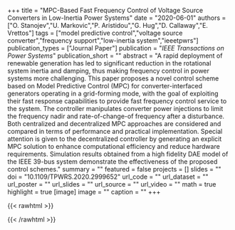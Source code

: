 +++
title = "MPC-Based Fast Frequency Control of Voltage Source Converters in Low-Inertia Power Systems"
date = "2020-06-01"
authors = ["O. Stanojev","U. Markovic","P. Aristidou","G. Hug","D. Callaway","E. Vrettos"]
tags = ["model predictive control","voltage source converter","frequency support","low-inertia system","ieeetpwrs"]
publication_types = ["Journal Paper"]
publication = "_IEEE Transactions on Power Systems_"
publication_short = ""
abstract = "A rapid deployment of renewable generation has led to significant reduction in the rotational system inertia and damping, thus making frequency control in power systems more challenging. This paper proposes a novel control scheme based on Model Predictive Control (MPC) for converter-interfaced generators operating in a grid-forming mode, with the goal of exploiting their fast response capabilities to provide fast frequency control service to the system. The controller manipulates converter power injections to limit the frequency nadir and rate-of-change-of frequency after a disturbance. Both centralized and decentralized MPC approaches are considered and compared in terms of performance and practical implementation. Special attention is given to the decentralized controller by generating an explicit MPC solution to enhance computational efficiency and reduce hardware requirements. Simulation results obtained from a high fidelity DAE model of the IEEE 39-bus system demonstrate the effectiveness of the proposed control schemes."
summary = ""
featured = false
projects = []
slides = ""
doi = "10.1109/TPWRS.2020.2999652"
url_code = ""
url_dataset = ""
url_poster = ""
url_slides = ""
url_source = ""
url_video = ""
math = true
highlight = true
[image]
image = ""
caption = ""
+++

{{< rawhtml >}}
<div data-badge-details="right" data-badge-type="medium-donut" data-doi="10.1109/TPWRS.2020.2999652" data-hide-no-mentions="true" class="altmetric-embed"></div>
{{< /rawhtml >}}
